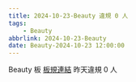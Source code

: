 ```yaml
---
title: 2024-10-23-Beauty 違規 0 人
tags:
    - Beauty
abbrlink: 2024-10-23-Beauty
date: Beauty-2024-10-23 12:00:00
---
```

Beauty 板 [板規連結](https://www.ptt.cc/bbs/Beauty/M.1630069980.A.84B.html)
昨天違規 0 人
